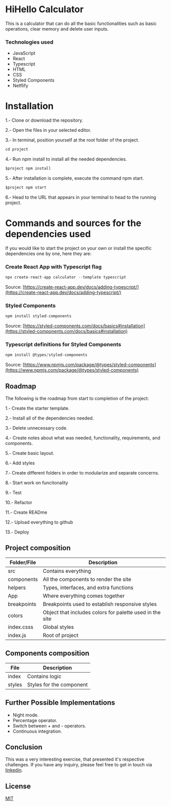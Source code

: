 # HiHello Calculator

This is a calculator that can do all the basic functionalities such as basic operations, clear memory and delete user inputs.

### Technologies used
- JavaScript
- React
- Typescript
- HTML
- CSS
- Styled Components
- Netflify

# Installation
1.- Clone or download the repository.

2.- Open the files in your selected editor.

3.- In terminal, position yourself at the root folder of the project.
```javascript
cd project
```

4.- Run npm install to install all the needed dependencies.
```javascript
$project npm install
```

5.- After installation is complete, execute the command npm start.
```javascript
$project npm start
```

6.- Head to the URL that appears in your terminal to head to the running project.

# Commands and sources for the dependencies used
If you would like to start the project on your own or install the specific dependencies one by one, here they are:

### Create React App with Typescript flag
```javascript
npx create-react-app calculator --template typescript
```
Source: [https://create-react-app.dev/docs/adding-typescript/](https://create-react-app.dev/docs/adding-typescript/)

### Styled Components
```javascript
npm install styled-components
```
Source: [https://styled-components.com/docs/basics#installation](https://styled-components.com/docs/basics#installation)

### Typescript definitions for Styled Components
```javascript
npm install @types/styled-components
```
Source: [https://www.npmjs.com/package/@types/styled-components](https://www.npmjs.com/package/@types/styled-components)


## Roadmap
The following is the roadmap from start to completion of the project:

1.- Create the starter template.

2.- Install all of the dependencies needed.

3.- Delete unnecessary code.

4.- Create notes about what was needed, functionality, requirements, and components.

5.- Create basic layout.

6.- Add styles

7.- Create different folders in order to modularize and separate concerns.

8.- Start work on funcitonality

9.- Test

10.- Refactor

11.- Create READme

12.- Upload everything to github

13.- Deploy

## Project composition
|Folder/File  |Description                         |
|----------------|-------------------------------|
|src|Contains everything|
|components       |All the components to render the site|
|helpers      |Types, interfaces, and extra functions|
|App       |Where everything comes together|
|breakpoints       |Breakpoints used to establish responsive styles|
|colors       |Object that includes colors for palette used in the site|
|index.csss      |Global styles|
|index.js     |Root of project|

## Components composition
|File  |Description                         |
|----------------|-------------------------------|
|index|Contains logic|
|styles         |Styles for the component    |

## Further Possible Implementations
- Night mode.
- Percentage operator.
- Switch between + and - operators.
- Continuous integration.

## Conclusion

This was a very interesting exercise, that presented it's respective challenges.
If you have any inquiry, please feel free to get in touch via [linkedin](https://linkedin.com/in/lslozano).

## License
[MIT](https://choosealicense.com/licenses/mit/)
